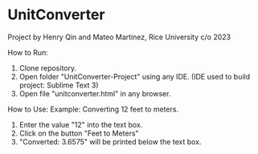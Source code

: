 # UnitConverter
Project by Henry Qin and Mateo Martinez, Rice University c/o 2023

How to Run:
  1. Clone repository.
  2. Open folder "UnitConverter-Project" using any IDE. (IDE used to build project: Sublime Text 3)
  3. Open file "unitconverter.html" in any browser.

How to Use:
  Example: Converting 12 feet to meters.
  1. Enter the value "12" into the text box.
  2. Click on the button "Feet to Meters"
  3. "Converted: 3.6575" will be printed below the text box.
